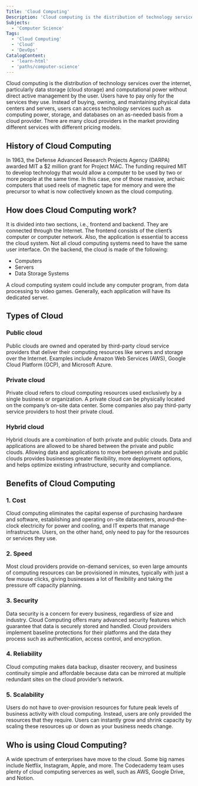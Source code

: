 ```yaml
---
Title: 'Cloud Computing'
Description: 'Cloud computing is the distribution of technology services over the internet.'
Subjects:
  - 'Computer Science'
Tags:
  - 'Cloud Computing'
  - 'Cloud'
  - 'DevOps'
CatalogContent:
  - 'learn-html'
  - 'paths/computer-science'
---
```


Cloud computing is the distribution of technology services over the internet, particularly data storage (cloud storage) and computational power without direct active management by the user. Users have to pay only for the services they use. Instead of buying, owning, and maintaining physical data centers and servers, users can access technology services such as computing power, storage, and databases on an as-needed basis from a cloud provider. There are many cloud providers in the market providing different services with different pricing models.

## History of Cloud Computing

In 1963, the Defense Advanced Research Projects Agency (DARPA) awarded MIT a $2 million grant for Project MAC. The funding required MIT to develop technology that would allow a computer to be used by two or more people at the same time. In this case, one of those massive, archaic computers that used reels of magnetic tape for memory and were the precursor to what is now collectively known as the cloud computing.

## How does Cloud Computing work?

It is divided into two sections, i.e., frontend and backend. They are connected through the Internet. The frontend consists of the client’s computer or computer network. Also, the application is essential to access the cloud system. Not all cloud computing systems need to have the same user interface. On the backend, the cloud is made of the following:

- Computers
- Servers
- Data Storage Systems

A cloud computing system could include any computer program, from data processing to video games. Generally, each application will have its dedicated server.

## Types of Cloud

### Public cloud

Public clouds are owned and operated by third-party cloud service providers that deliver their computing resources like servers and storage over the Internet. Examples include Amazon Web Services (AWS), Google Cloud Platform (GCP), and Microsoft Azure.

### Private cloud

Private cloud refers to cloud computing resources used exclusively by a single business or organization. A private cloud can be physically located on the company’s on-site data center. Some companies also pay third-party service providers to host their private cloud.

### Hybrid cloud

Hybrid clouds are a combination of both private and public clouds. Data and applications are allowed to be shared between the private and public clouds. Allowing data and applications to move between private and public clouds provides businesses greater flexibility, more deployment options, and helps optimize existing infrastructure, security and compliance.

## Benefits of Cloud Computing

### 1. Cost

Cloud computing eliminates the capital expense of purchasing hardware and software, establishing and operating on-site datacenters, around-the-clock electricity for power and cooling, and IT experts that manage infrastructure. Users, on the other hand, only need to pay for the resources or services they use.

### 2. Speed

Most cloud providers provide on-demand services, so even large amounts of computing resources can be provisioned in minutes, typically with just a few mouse clicks, giving businesses a lot of flexibility and taking the pressure off capacity planning.

### 3. Security

Data security is a concern for every business, regardless of size and industry. Cloud Computing offers many advanced security features which guarantee that data is securely stored and handled. Cloud providers implement baseline protections for their platforms and the data they process such as authentication, access control, and encryption.

### 4. Reliability

Cloud computing makes data backup, disaster recovery, and business continuity simple and affordable because data can be mirrored at multiple redundant sites on the cloud provider’s network.

### 5. Scalability

Users do not have to over-provision resources for future peak levels of business activity with cloud computing. Instead, users are only provided the resources that they require. Users can instantly grow and shrink capacity by scaling these resources up or down as your business needs change.

## Who is using Cloud Computing?

A wide spectrum of enterprises have move to the cloud. Some big names include Netflix, Instagram, Apple, and more. The Codecademy team uses plenty of cloud computing serverces as well, such as AWS, Google Drive, and Notion.
